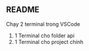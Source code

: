 ## README
Chạy 2 terminal trong VSCode
1. 1 Terminal cho folder api
2. 1 Terminal cho project chính
